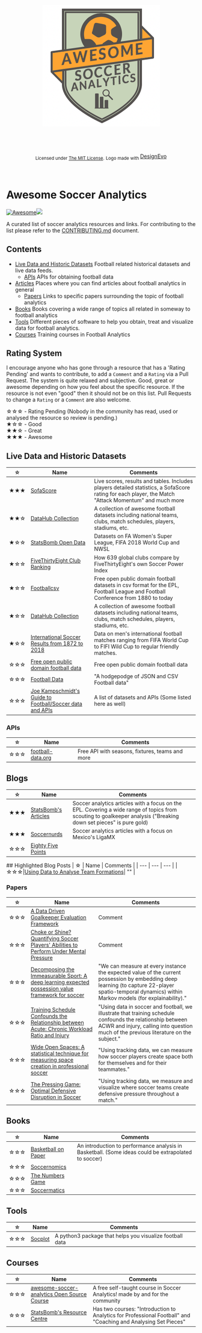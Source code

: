 <div align='center'>
  <br /><br /><br />
  <img src='img/logo.png' alt='Awesome soccer analytics logo'/>
  <br /><br /><br /><br />
  <div>
    <div>
      <br />
      <sub>Licensed under <a href='https://github.com/diegopastor/awesome-soccer-analytics/blob/master/LICENSE'>The MIT License<a/>.</sub>
      <sub>Logo made with <a href="https://www.designevo.com/en/" title="Free Online Logo Maker">DesignEvo<a/></sub>
    </div>
  </div>
  <br /><br />
</div>

# Awesome Soccer Analytics

[![Awesome](https://cdn.rawgit.com/sindresorhus/awesome/d7305f38d29fed78fa85652e3a63e154dd8e8829/media/badge.svg)](https://github.com/diegopastor/awesome-soccer-analytics)<img src="https://img.shields.io/badge/⚽-rolling%20around-lightgrey.svg">

A curated list of soccer analytics resources and links. For contributing to the list please refer to
the [CONTRIBUTING.md](CONTRIBUTING.md) document. 

## Contents

- [Live Data and Historic Datasets](#Live-Data-and-Historic-Datasets) Football related historical datasets and live data feeds.
    - [APIs](#APIs) APIs for obtaining football data
- [Articles](#Articles) Places where you can find articles about football analytics in general
    - [Papers](#Papers) Links to specific papers surrounding the topic of football analytics
- [Books](#Books) Books covering a wide range of topics all related in someway to football analytics
- [Tools](#Tools) Different pieces of software to help you obtain, treat and visualize data for football analytics.
- [Courses](#Courses) Training courses in Football Analytics

## Rating System

I encourage anyone who has gone through a resource that has a 'Rating Pending' and wants to
contribute, to add a `Comment` and a `Rating` via a Pull Request. The system is quite relaxed and
subjective. Good, great or awesome depending on how you feel about the specific resource. If the
resource is not even "good" then it should not be on this list. Pull Requests to change a `Rating`
or a `Comment` are also welcome. 

☆☆☆ - Rating Pending (Nobody in the community has read, used or analysed the resource so review is pending.)\
★☆☆ - Good\
★★☆ - Great\
★★★ - Awesome

## Live Data and Historic Datasets

| ☆ | Name | Comments |
| --- | --- | --- |
|★★★|[SofaScore](https://www.sofascore.com)| Live scores, results and tables. Includes players detailed statistics, a SofaScore rating for each player, the Match "Attack Momentum" and much more |
|★★☆|[DataHub Collection](https://datahub.io/collections/football)| A collection of awesome football datasets including national teams, clubs, match schedules, players, stadiums, etc. |
|★☆☆|[StatsBomb Open Data](https://github.com/statsbomb/open-data)| Datasets on FA Women's Super League, FIFA 2018 World Cup and NWSL |
|★☆☆|[FiveThirtyEight Club Ranking](https://projects.fivethirtyeight.com/global-club-soccer-rankings/)| How 639 global clubs compare by FiveThirtyEight's own Soccer Power Index |
|★☆☆|[Footballcsv](https://github.com/footballcsv/eng-england)| Free open public domain football datasets in csv format for the EPL, Football League and Football Conference from 1880 to today|
|★☆☆|[DataHub Collection](https://datahub.io/collections/football)| A collection of awesome football datasets including national teams, clubs, match schedules, players, stadiums, etc. |
|★☆☆|[International Soccer Results from 1872 to 2018](https://www.kaggle.com/martj42/international-football-results-from-1872-to-2017)| Data on men's international football matches ranging from FIFA World Cup to FIFI Wild Cup to regular friendly matches. |
|☆☆☆|[Free open public domain football data](http://openfootball.github.io)| Free open public domain football data |
|☆☆☆|[Football Data](https://github.com/jokecamp/FootballData)| "A hodgepodge of JSON and CSV Football data" |
|☆☆☆|[Joe Kampschmidt's Guide to Football/Soccer data and APIs](https://www.jokecamp.com/blog/guide-to-football-and-soccer-data-and-apis/)| A list of datasets and APIs (Some listed here as well)| 

### APIs

| ☆ | Name | Comments |
| --- | --- | --- |
|☆☆☆|[football-data.org](https://www.football-data.org)| Free API with seasons, fixtures, teams and more |


## Blogs

| ☆ | Name | Comments |
| --- | --- | --- |
|★★★|[StatsBomb's Articles](https://statsbomb.com/articles/)| Soccer analytics articles with a focus on the EPL. Covering a wide range of topics from scouting to goalkeeper analysis ("Breaking down set pieces" is pure gold)|
|★★★|[Soccernurds](https://www.soccernurds.com/blog)| Soccer analytics articles with a focus on Mexico's LigaMX |
|☆☆☆|[Eighty Five Points](https://eightyfivepoints.blogspot.com)| |

## Highlighted Blog Posts
| ☆ | Name | Comments |
| --- | --- | --- |
|☆☆☆|[Using Data to Analyse Team Formations](https://eightyfivepoints.blogspot.com/2019/11/using-data-to-analyse-team-formations.html)| "" |

### Papers

| ☆ | Name | Comments |
| --- | --- | --- |
|☆☆☆|[A Data Driven Goalkeeper Evaluation Framework](http://www.sloansportsconference.com/wp-content/uploads/2019/02/Data-Driven-Goalkeeper-Evaluation-Framework-1.pdf)| Comment |
|☆☆☆|[Choke or Shine? Quantifying Soccer Players' Abilities to Perform Under Mental Pressure](http://www.sloansportsconference.com/wp-content/uploads/2019/02/Choke-or-Shine-Quantifying-Soccer-Players-Abilities-to-Perform-Under-Mental-Pressure.pdf)| Comment |
|☆☆☆|[Decomposing the Immeasurable Sport: A deep learning expected possession value framework for soccer](http://www.sloansportsconference.com/wp-content/uploads/2019/02/Decomposing-the-Immeasurable-Sport.pdf)| "We can measure at every instance the expected value of the current possession by embedding deep learning (to capture 22-player spatio-temporal dynamics) within Markov models (for explainability)." |
|☆☆☆|[Training Schedule Confounds the Relationship between Acute: Chronic Workload Ratio and Injury](http://www.sloansportsconference.com/wp-content/uploads/2019/02/Training-Schedule-Confounds-the-Relationship-between-Acute-Chronic-Workload-Ratio-and-Injury.pdf)| "Using data in soccer and football, we illustrate that training schedule confounds the relationship between ACWR and injury, calling into question much of the previous literature on the subject." |
|☆☆☆|[Wide Open Spaces: A statistical technique for measuring space creation in professional soccer](http://www.lukebornn.com/papers/fernandez_ssac_2018.pdf)| "Using tracking data, we can measure how soccer players create space both for themselves and for their teammates." |
|☆☆☆|[The Pressing Game: Optimal Defensive Disruption in Soccer](http://www.lukebornn.com/papers/bojinov_ssac_2016.pdf)| "Using tracking data, we measure and visualize where soccer teams create defensive pressure throughout a match." |

## Books

| ☆ | Name | Comments |
| --- | --- | --- |
|☆☆☆|[Basketball on Paper](https://www.nebraskapress.unl.edu/potomac-books/9781574886887/)| An introduction to performance analysis in Basketball. (Some ideas could be extrapolated to soccer) |
|☆☆☆|[Soccernomics](https://www.amazon.com/Soccernomics-England-Germany-Australia-Destined/dp/1568584814)| |
|☆☆☆|[The Numbers Game](https://www.amazon.co.uk/Numbers-Game-Everything-About-Football/dp/0241963621)| |
|☆☆☆|[Soccermatics ](https://www.bloomsbury.com/uk/soccermatics-9781472924124/)| |

## Tools

| ☆ | Name | Comments |
| --- | --- | --- |
|☆☆☆|[Socplot](https://github.com/ArqamFC/socplot)| A python3 package that helps you visualize football data |

## Courses

| ☆ | Name | Comments |
| --- | --- | --- |
|☆☆☆|[awesome-soccer-analytics Open Source Course](https://github.com/diegopastor/awesome-soccer-analytics/blob/master/COURSE.md)| A free self-taught course in Soccer Analytics! made by and for the community | 
|☆☆☆|[StatsBomb's Resource Centre](https://statsbomb.com/resource-centre/)| Has two courses: "Introduction to Analytics for Professional Football" and "Coaching and Analysing Set Pieces" |
